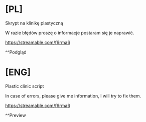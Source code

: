 # [PL]

Skrypt na klinikę plastyczną


W razie błędów proszę o informacje postaram się je naprawić.

https://streamable.com/f6rma6

^^Podgląd




# [ENG]

Plastic clinic script


In case of errors, please give me information, I will try to fix them.

https://streamable.com/f6rma6

^^Preview
